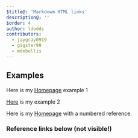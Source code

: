 ```yaml
---
$title@: 'Markdowm HTML links'
description@: ''
$order: 4
author: ldodds
contributors:
  - jaygray0919
  - gigster99
  - mdebellis
---
```


## Examples

Here is my [Homepage][MichaelCurrin home] example 1

[Here][MichaelCurrin home] is my example 2

Here is my [Homepage][1] with a numbered reference.


### Reference links below (not visible!)

[MichaelCurrin home]: https://michaelcurrin.github.io/

[1]: https://michaelcurrin.github.io/

[Homepage]: https://michaelcurrin.github.io/

